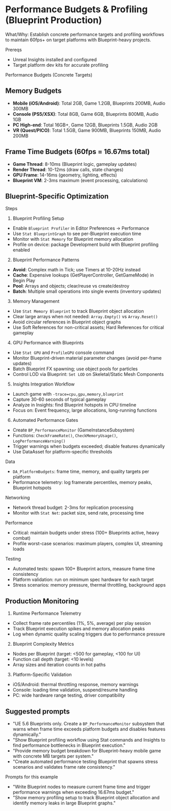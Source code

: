 # Performance Budgets & Profiling (Blueprint Production)

What/Why: Establish concrete performance targets and profiling workflows to maintain 60fps+ on target platforms with Blueprint-heavy projects.

Prereqs

- Unreal Insights installed and configured
- Target platform dev kits for accurate profiling

Performance Budgets (Concrete Targets)

## Memory Budgets

- **Mobile (iOS/Android)**: Total 2GB, Game 1.2GB, Blueprints 200MB, Audio 300MB
- **Console (PS5/XSX)**: Total 8GB, Game 6GB, Blueprints 800MB, Audio 1GB
- **PC High-end**: Total 16GB+, Game 12GB, Blueprints 1.5GB, Audio 2GB
- **VR (Quest/PICO)**: Total 1.5GB, Game 900MB, Blueprints 150MB, Audio 200MB

## Frame Time Budgets (60fps = 16.67ms total)

- **Game Thread**: 8-10ms (Blueprint logic, gameplay updates)
- **Render Thread**: 10-12ms (draw calls, state changes)
- **GPU Frame**: 14-16ms (geometry, lighting, effects)
- **Blueprint VM**: 2-3ms maximum (event processing, calculations)

## Blueprint-Specific Optimization

Steps

1. Blueprint Profiling Setup

- Enable `Blueprint Profiler` in Editor Preferences → Performance
- Use `Stat BlueprintGraph` to see per-Blueprint execution time
- Monitor with `Stat Memory` for Blueprint memory allocation
- Profile on device: package Development build with Blueprint profiling enabled

2. Blueprint Performance Patterns

- **Avoid**: Complex math in Tick; use Timers at 10-20Hz instead
- **Cache**: Expensive lookups (GetPlayerController, GetGameMode) in Begin Play
- **Pool**: Arrays and objects; clear/reuse vs create/destroy
- **Batch**: Multiple small operations into single events (inventory updates)

3. Memory Management

- Use `Stat Memory Blueprint` to track Blueprint object allocation
- Clear large arrays when not needed: `Array.Empty()` vs `Array.Reset()`
- Avoid circular references in Blueprint object graphs
- Use Soft References for non-critical assets; Hard References for critical gameplay

4. GPU Performance with Blueprints

- Use `Stat GPU` and `ProfileGPU` console command
- Monitor Blueprint-driven material parameter changes (avoid per-frame updates)
- Batch Blueprint FX spawning; use object pools for particles
- Control LOD via Blueprint: `Set LOD` on Skeletal/Static Mesh Components

5. Insights Integration Workflow

- Launch game with `-trace=cpu,gpu,memory,blueprint`
- Capture 30-60 seconds of typical gameplay
- Analyze in Insights: find Blueprint hotspots in CPU timeline
- Focus on: Event frequency, large allocations, long-running functions

6. Automated Performance Gates

- Create `BP_PerformanceMonitor` (GameInstanceSubsystem)
- Functions: `CheckFrameRate()`, `CheckMemoryUsage()`, `LogPerformanceWarning()`
- Trigger warnings when budgets exceeded; disable features dynamically
- Use DataAsset for platform-specific thresholds

Data

- `DA_PlatformBudgets`: frame time, memory, and quality targets per platform
- Performance telemetry: log framerate percentiles, memory peaks, Blueprint hotspots

Networking

- Network thread budget: 2-3ms for replication processing
- Monitor with `Stat Net`: packet size, send rate, processing time

Performance

- Critical: maintain budgets under stress (100+ Blueprints active, heavy combat)
- Profile worst-case scenarios: maximum players, complex UI, streaming loads

Testing

- Automated tests: spawn 100+ Blueprint actors, measure frame time consistency
- Platform validation: run on minimum spec hardware for each target
- Stress scenarios: memory pressure, thermal throttling, background apps

## Production Monitoring

1. Runtime Performance Telemetry

- Collect frame rate percentiles (1%, 5%, average) per play session
- Track Blueprint execution spikes and memory allocation peaks
- Log when dynamic quality scaling triggers due to performance pressure

2. Blueprint Complexity Metrics

- Nodes per Blueprint (target: <500 for gameplay, <100 for UI)
- Function call depth (target: <10 levels)
- Array sizes and iteration counts in hot paths

3. Platform-Specific Validation

- iOS/Android: thermal throttling response, memory warnings
- Console: loading time validation, suspend/resume handling
- PC: wide hardware range testing, driver compatibility

## Suggested prompts

- "UE 5.6 Blueprints only. Create a `BP_PerformanceMonitor` subsystem that warns when frame time exceeds platform budgets and disables features dynamically."
- "Show Blueprint profiling workflow using Stat commands and Insights to find performance bottlenecks in Blueprint execution."
- "Provide memory budget breakdown for Blueprint-heavy mobile game with concrete MB targets per system."
- "Create automated performance testing Blueprint that spawns stress scenarios and validates frame rate consistency."

Prompts for this example

- "Write Blueprint nodes to measure current frame time and trigger performance warnings when exceeding 16.67ms budget."
- "Show memory profiling setup to track Blueprint object allocation and identify memory leaks in large Blueprint graphs."

